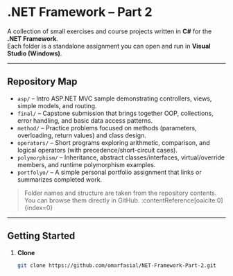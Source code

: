 # .NET Framework – Part 2

A collection of small exercises and course projects written in **C#** for the **.NET Framework**.  
Each folder is a standalone assignment you can open and run in **Visual Studio (Windows)**.

---

## Repository Map

- `asp/` – Intro ASP.NET MVC sample demonstrating controllers, views, simple models, and routing.
- `final/` – Capstone submission that brings together OOP, collections, error handling, and basic data access patterns.
- `method/` – Practice problems focused on methods (parameters, overloading, return values) and class design.
- `operators/` – Short programs exploring arithmetic, comparison, and logical operators (with precedence/short-circuit cases).
- `polymorphism/` – Inheritance, abstract classes/interfaces, virtual/override members, and runtime polymorphism examples.
- `portfolyo/` – A simple personal portfolio assignment that links or summarizes completed work.

> Folder names and structure are taken from the repository contents. You can browse them directly in GitHub. :contentReference[oaicite:0]{index=0}

---

## Getting Started

1. **Clone**
   ```bash
   git clone https://github.com/omarfasial/NET-Framework-Part-2.git
